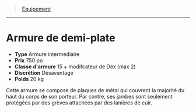﻿---
!EquipmentItem
Type: Armure intermédiaire
Price: 750 po
ArmorClass: 15 + modifcateur de Dex (max 2)
Discretion: Désavantage
Weight: 20 kg
Id: equipment_hd.md#armure-de-demi-plate
ParentLink: equipment_hd.md#Équipement
Name: Armure de demi-plate
ParentName: Équipement
NameLevel: 1
Attributes:
  Name: Armure de demi-plate
  Markdown: >+
    # <!--Name-->Armure de demi-plate<!--/Name-->


    - **Type** <!--Type-->Armure intermédiaire<!--/Type-->

    - **Prix** <!--Price-->750 po<!--/Price-->

    - **Classe d'armure** <!--ArmorClass-->15 + modifcateur de Dex (max 2)<!--/ArmorClass-->

    - **Discrétion** <!--Discretion-->Désavantage<!--/Discretion-->

    - **Poids** <!--Weight-->20 kg<!--/Weight-->


    Cette armure se compose de plaques de métal qui couvrent la majorité du haut du corps de son porteur. Par contre, ses jambes sont seulement protégées par des grèves attachées par des lanières de cuir.

  Type: Armure intermédiaire
  Price: 750 po
  ArmorClass: 15 + modifcateur de Dex (max 2)
  Discretion: Désavantage
  Weight: 20 kg
AttributesDictionary: >+
  Name: Armure de demi-plate

  Markdown: >+

    # <!--Name-->Armure de demi-plate<!--/Name-->





    - **Type** <!--Type-->Armure intermédiaire<!--/Type-->



    - **Prix** <!--Price-->750 po<!--/Price-->



    - **Classe d'armure** <!--ArmorClass-->15 + modifcateur de Dex (max 2)<!--/ArmorClass-->



    - **Discrétion** <!--Discretion-->Désavantage<!--/Discretion-->



    - **Poids** <!--Weight-->20 kg<!--/Weight-->





    Cette armure se compose de plaques de métal qui couvrent la majorité du haut du corps de son porteur. Par contre, ses jambes sont seulement protégées par des grèves attachées par des lanières de cuir.



  Type: Armure intermédiaire

  Price: 750 po

  ArmorClass: 15 + modifcateur de Dex (max 2)

  Discretion: Désavantage

  Weight: 20 kg

---
> [Équipement](hd_equipment.md)

---

# Armure de demi-plate

- **Type** Armure intermédiaire
- **Prix** 750 po
- **Classe d'armure** 15 + modifcateur de Dex (max 2)
- **Discrétion** Désavantage
- **Poids** 20 kg

Cette armure se compose de plaques de métal qui couvrent la majorité du haut du corps de son porteur. Par contre, ses jambes sont seulement protégées par des grèves attachées par des lanières de cuir.

